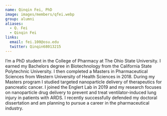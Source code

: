 ```yaml
---
name: Qinqin Fei, PhD
image: images/members/qfei.webp
group: alumni
aliases:
  - Q. Fei
  - Qinqin Fei
links:
  email: fei.100@osu.edu
  twitter: Qinqin68013215
---
```


I’m a PhD student in the College of Pharmacy at The Ohio State University. I earned my Bachelors degree in Biotechnology from the California State Polytechnic University. I then completed a Masters in Pharmaceutical Sciences from Western University of Health Sciences in 2018. During my Masters program I studied targeted nanoparticle delivery of therapeutics for pancreatic cancer.  I joined the  Englert Lab in 2019 and my research focuses on nanoparticle drug delivery to prevent and treat ventilator-induced lung injury in patients with ARDS. I recently successfully defended my doctoral dissertation and am planning to pursue a career in the pharmaceutical industry.